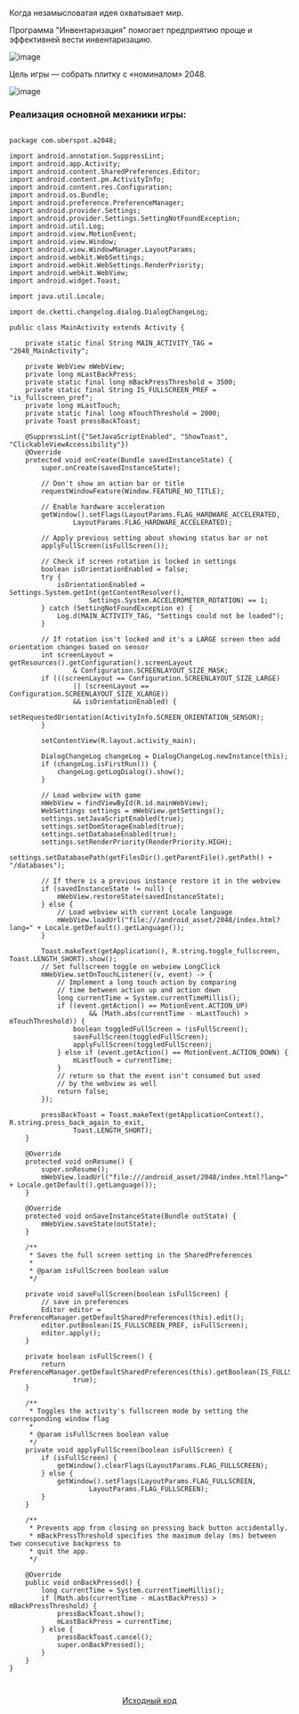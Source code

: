 
<body>
  
 
<p>Когда незамысловатая идея охватывает мир.</p>

<p>Программа "Инвентаризация" помогает предприятию проще и эффективней вести инвентаризацию.

</p>

<img src="https://sun9-4.userapi.com/c855532/v855532133/11d315/_J7lRCE3AqA.jpg" alt="image">

<p>Цель игры — собрать плитку с «номиналом» 2048.</p>

<img src="https://habrastorage.org/getpro/habr/post_images/1c2/138/a4f/1c2138a4fe7d931d4ab93f01f3c6d432.png" alt="image">

<h3>Реализация основной механики игры:</h3>

<pre><code>
package com.uberspot.a2048;

import android.annotation.SuppressLint;
import android.app.Activity;
import android.content.SharedPreferences.Editor;
import android.content.pm.ActivityInfo;
import android.content.res.Configuration;
import android.os.Bundle;
import android.preference.PreferenceManager;
import android.provider.Settings;
import android.provider.Settings.SettingNotFoundException;
import android.util.Log;
import android.view.MotionEvent;
import android.view.Window;
import android.view.WindowManager.LayoutParams;
import android.webkit.WebSettings;
import android.webkit.WebSettings.RenderPriority;
import android.webkit.WebView;
import android.widget.Toast;

import java.util.Locale;

import de.cketti.changelog.dialog.DialogChangeLog;

public class MainActivity extends Activity {

    private static final String MAIN_ACTIVITY_TAG = "2048_MainActivity";

    private WebView mWebView;
    private long mLastBackPress;
    private static final long mBackPressThreshold = 3500;
    private static final String IS_FULLSCREEN_PREF = "is_fullscreen_pref";
    private long mLastTouch;
    private static final long mTouchThreshold = 2000;
    private Toast pressBackToast;

    @SuppressLint({"SetJavaScriptEnabled", "ShowToast", "ClickableViewAccessibility"})
    @Override
    protected void onCreate(Bundle savedInstanceState) {
        super.onCreate(savedInstanceState);

        // Don't show an action bar or title
        requestWindowFeature(Window.FEATURE_NO_TITLE);

        // Enable hardware acceleration
        getWindow().setFlags(LayoutParams.FLAG_HARDWARE_ACCELERATED,
                LayoutParams.FLAG_HARDWARE_ACCELERATED);

        // Apply previous setting about showing status bar or not
        applyFullScreen(isFullScreen());

        // Check if screen rotation is locked in settings
        boolean isOrientationEnabled = false;
        try {
            isOrientationEnabled = Settings.System.getInt(getContentResolver(),
                    Settings.System.ACCELEROMETER_ROTATION) == 1;
        } catch (SettingNotFoundException e) {
            Log.d(MAIN_ACTIVITY_TAG, "Settings could not be loaded");
        }

        // If rotation isn't locked and it's a LARGE screen then add orientation changes based on sensor
        int screenLayout = getResources().getConfiguration().screenLayout
                & Configuration.SCREENLAYOUT_SIZE_MASK;
        if (((screenLayout == Configuration.SCREENLAYOUT_SIZE_LARGE)
                || (screenLayout == Configuration.SCREENLAYOUT_SIZE_XLARGE))
                && isOrientationEnabled) {
            setRequestedOrientation(ActivityInfo.SCREEN_ORIENTATION_SENSOR);
        }

        setContentView(R.layout.activity_main);

        DialogChangeLog changeLog = DialogChangeLog.newInstance(this);
        if (changeLog.isFirstRun()) {
            changeLog.getLogDialog().show();
        }

        // Load webview with game
        mWebView = findViewById(R.id.mainWebView);
        WebSettings settings = mWebView.getSettings();
        settings.setJavaScriptEnabled(true);
        settings.setDomStorageEnabled(true);
        settings.setDatabaseEnabled(true);
        settings.setRenderPriority(RenderPriority.HIGH);
        settings.setDatabasePath(getFilesDir().getParentFile().getPath() + "/databases");

        // If there is a previous instance restore it in the webview
        if (savedInstanceState != null) {
            mWebView.restoreState(savedInstanceState);
        } else {
            // Load webview with current Locale language
            mWebView.loadUrl("file:///android_asset/2048/index.html?lang=" + Locale.getDefault().getLanguage());
        }

        Toast.makeText(getApplication(), R.string.toggle_fullscreen, Toast.LENGTH_SHORT).show();
        // Set fullscreen toggle on webview LongClick
        mWebView.setOnTouchListener((v, event) -> {
            // Implement a long touch action by comparing
            // time between action up and action down
            long currentTime = System.currentTimeMillis();
            if ((event.getAction() == MotionEvent.ACTION_UP)
                    && (Math.abs(currentTime - mLastTouch) > mTouchThreshold)) {
                boolean toggledFullScreen = !isFullScreen();
                saveFullScreen(toggledFullScreen);
                applyFullScreen(toggledFullScreen);
            } else if (event.getAction() == MotionEvent.ACTION_DOWN) {
                mLastTouch = currentTime;
            }
            // return so that the event isn't consumed but used
            // by the webview as well
            return false;
        });

        pressBackToast = Toast.makeText(getApplicationContext(), R.string.press_back_again_to_exit,
                Toast.LENGTH_SHORT);
    }

    @Override
    protected void onResume() {
        super.onResume();
        mWebView.loadUrl("file:///android_asset/2048/index.html?lang=" + Locale.getDefault().getLanguage());
    }

    @Override
    protected void onSaveInstanceState(Bundle outState) {
        mWebView.saveState(outState);
    }

    /**
     * Saves the full screen setting in the SharedPreferences
     *
     * @param isFullScreen boolean value
     */

    private void saveFullScreen(boolean isFullScreen) {
        // save in preferences
        Editor editor = PreferenceManager.getDefaultSharedPreferences(this).edit();
        editor.putBoolean(IS_FULLSCREEN_PREF, isFullScreen);
        editor.apply();
    }

    private boolean isFullScreen() {
        return PreferenceManager.getDefaultSharedPreferences(this).getBoolean(IS_FULLSCREEN_PREF,
                true);
    }

    /**
     * Toggles the activity's fullscreen mode by setting the corresponding window flag
     *
     * @param isFullScreen boolean value
     */
    private void applyFullScreen(boolean isFullScreen) {
        if (isFullScreen) {
            getWindow().clearFlags(LayoutParams.FLAG_FULLSCREEN);
        } else {
            getWindow().setFlags(LayoutParams.FLAG_FULLSCREEN,
                    LayoutParams.FLAG_FULLSCREEN);
        }
    }

    /**
     * Prevents app from closing on pressing back button accidentally.
     * mBackPressThreshold specifies the maximum delay (ms) between two consecutive backpress to
     * quit the app.
     */

    @Override
    public void onBackPressed() {
        long currentTime = System.currentTimeMillis();
        if (Math.abs(currentTime - mLastBackPress) > mBackPressThreshold) {
            pressBackToast.show();
            mLastBackPress = currentTime;
        } else {
            pressBackToast.cancel();
            super.onBackPressed();
        }
    }
}

 </code></pre>

<center> <p> <a href="https://github.com/drJohnForever/drJohnforever.github.io" >Исходный код </a></p></center>

  </body>
